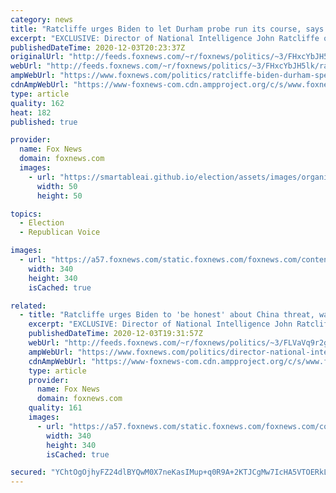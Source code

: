 ```yaml
---
category: news
title: "Ratcliffe urges Biden to let Durham probe run its course, says more docs 'should be' declassified"
excerpt: "EXCLUSIVE: Director of National Intelligence John Ratcliffe on Thursday urged President-elect Joe Biden to allow Special Counsel John Durham's investigation into the origins of the Russia probe to run its course, while saying he hopes there will be \"folks held accountable that should be.\""
publishedDateTime: 2020-12-03T20:23:37Z
originalUrl: "http://feeds.foxnews.com/~r/foxnews/politics/~3/FHxcYbJH5lk/ratcliffe-biden-durham-special-counsel-probe-declassified-documents"
webUrl: "http://feeds.foxnews.com/~r/foxnews/politics/~3/FHxcYbJH5lk/ratcliffe-biden-durham-special-counsel-probe-declassified-documents"
ampWebUrl: "https://www.foxnews.com/politics/ratcliffe-biden-durham-special-counsel-probe-declassified-documents.amp"
cdnAmpWebUrl: "https://www-foxnews-com.cdn.ampproject.org/c/s/www.foxnews.com/politics/ratcliffe-biden-durham-special-counsel-probe-declassified-documents.amp"
type: article
quality: 162
heat: 182
published: true

provider:
  name: Fox News
  domain: foxnews.com
  images:
    - url: "https://smartableai.github.io/election/assets/images/organizations/foxnews.com-50x50.jpg"
      width: 50
      height: 50

topics:
  - Election
  - Republican Voice

images:
  - url: "https://a57.foxnews.com/static.foxnews.com/foxnews.com/content/uploads/2020/10/340/340/brooke-singman-headshot.jpg?ve=1&tl=1"
    width: 340
    height: 340
    isCached: true

related:
  - title: "Ratcliffe urges Biden to 'be honest' about China threat, warns against 'politicizing intelligence'"
    excerpt: "EXCLUSIVE: Director of National Intelligence John Ratcliffe warned the incoming Biden Administration against “politicizing intelligence,” urging them to “be honest about” and “acknowledge” that China is the “greatest national security threat that we face.”"
    publishedDateTime: 2020-12-03T19:31:57Z
    webUrl: "http://feeds.foxnews.com/~r/foxnews/politics/~3/FLVaVq9r2gI/director-national-intelligence-ratcliffe-biden-china-threat"
    ampWebUrl: "https://www.foxnews.com/politics/director-national-intelligence-ratcliffe-biden-china-threat.amp"
    cdnAmpWebUrl: "https://www-foxnews-com.cdn.ampproject.org/c/s/www.foxnews.com/politics/director-national-intelligence-ratcliffe-biden-china-threat.amp"
    type: article
    provider:
      name: Fox News
      domain: foxnews.com
    quality: 161
    images:
      - url: "https://a57.foxnews.com/static.foxnews.com/foxnews.com/content/uploads/2020/10/340/340/brooke-singman-headshot.jpg?ve=1&tl=1"
        width: 340
        height: 340
        isCached: true

secured: "YChtOgOjhyFZ24dlBYQwM0X7neKasIMup+q0R9A+2KTJCgMw7IcHA5VTOERkLpteoZGLi4zcMtEnDGQ50p9stkqrsvlevgGZXfv2LvkNChzlEv6BYJ3ZWrJYJQdZ9z9GY+8iiShCGvp2OEuyeWN2nEBKTKK6EojdXQ0lIqjHS5WlBzyhnpF0VaYki7jo92lb478x54DSkuli0JgVfqS6h8wNp5ma0y7XyM5FXAebP4MQ8pH8Uz2rRypzKO7t0XxZA8hin160R0LRa9hnVt8AMsI6EE3C5SzNiBD1q87WqeTnty1GR7J6zbsn38J8k1YvyxFv/Zms1iOtmeYTTzg/jBBVPM4tYCOOT9eTo3B5SqI=;zUC4VRBm0Y7atk+0TmcRyw=="
---
```


